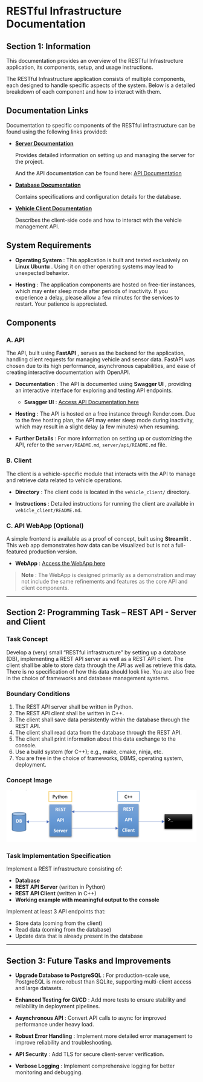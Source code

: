 
# RESTful Infrastructure Documentation

## Section 1: Information

This documentation provides an overview of the RESTful Infrastructure application, its components, setup, and usage instructions.

The RESTful Infrastructure application consists of multiple components, each designed to handle specific aspects of the system. Below is a detailed breakdown of each component and how to interact with them.

## Documentation Links

Documentation to specific components of the RESTful infrastructure can be found using the following links provided:

- **[Server Documentation](https://github.com/ibadrather/RESTful_Infrastructure/tree/main/server/README.md)**

  Provides detailed information on setting up and managing the server for the project.

  And the API documentation can be found here: [API Documentation](https://github.com/ibadrather/RESTful_Infrastructure/tree/main/server/api/README.md)

- **[Database Documentation](https://github.com/ibadrather/RESTful_Infrastructure/tree/main/server/database/README.md)**

  Contains specifications and configuration details for the database.

- **[Vehicle Client Documentation](https://github.com/ibadrather/RESTful_Infrastructure/tree/main/vehicle_client/README.md)**

  Describes the client-side code and how to interact with the vehicle management API.

## System Requirements

- **Operating System** : This application is built and tested exclusively on **Linux Ubuntu** . Using it on other operating systems may lead to unexpected behavior.

- **Hosting** : The application components are hosted on free-tier instances, which may enter sleep mode after periods of inactivity. If you experience a delay, please allow a few minutes for the services to restart. Your patience is appreciated.

## Components

### A. API

The API, built using **FastAPI** , serves as the backend for the application, handling client requests for managing vehicle and sensor data. FastAPI was chosen due to its high performance, asynchronous capabilities, and ease of creating interactive documentation with OpenAPI.

- **Documentation** : The API is documented using **Swagger UI** , providing an interactive interface for exploring and testing API endpoints.
  - **Swagger UI** : [Access API Documentation here](https://restful-infrastructure.onrender.com/docs)

- **Hosting** : The API is hosted on a free instance through Render.com. Due to the free hosting plan, the API may enter sleep mode during inactivity, which may result in a slight delay (a few minutes) when resuming.

- **Further Details** : For more information on setting up or customizing the API, refer to the `server/README.md`, `server/api/README.md` file.


### B. Client

The client is a vehicle-specific module that interacts with the API to manage and retrieve data related to vehicle operations.

- **Directory** : The client code is located in the `vehicle_client/` directory.

- **Instructions** : Detailed instructions for running the client are available in `vehicle_client/README.md`.

### C. API WebApp (Optional)
A simple frontend is available as a proof of concept, built using **Streamlit** . This web app demonstrates how data can be visualized but is not a full-featured production version.
- **WebApp** : [Access the WebApp here](https://vehicle-rest-api.streamlit.app/)

> **Note** : The WebApp is designed primarily as a demonstration and may not include the same refinements and features as the core API and client components.

---

## Section 2: Programming Task – REST API - Server and Client

### Task Concept
Develop a (very) small “RESTful infrastructure” by setting up a database (DB), implementing a REST API server as well as a REST API client. The client shall be able to store data through the API as well as retrieve this data. There is no specification of how this data should look like. You are also free in the choice of frameworks and database management systems.

### Boundary Conditions
1. The REST API server shall be written in Python.
2. The REST API client shall be written in C++.
3. The client shall save data persistently within the database through the REST API.
4. The client shall read data from the database through the REST API.
5. The client shall print information about this data exchange to the console.
6. Use a build system (for C++); e.g., make, cmake, ninja, etc.
7. You are free in the choice of frameworks, DBMS, operating system, deployment.

### Concept Image

![Basic Infrastructure Diagram](RESTful_infracstructure_basic_architecture.png)

### Task Implementation Specification
Implement a REST infrastructure consisting of:
- **Database**
- **REST API Server** (written in Python)
- **REST API Client** (written in C++)
- **Working example with meaningful output to the console**

Implement at least 3 API endpoints that:
- Store data (coming from the client)
- Read data (coming from the database)
- Update data that is already present in the database

---

## Section 3: Future Tasks and Improvements

- **Upgrade Database to PostgreSQL** : For production-scale use, PostgreSQL is more robust than SQLite, supporting multi-client access and large datasets.

- **Enhanced Testing for CI/CD** : Add more tests to ensure stability and reliability in deployment pipelines.

- **Asynchronous API** : Convert API calls to async for improved performance under heavy load.

- **Robust Error Handling** : Implement more detailed error management to improve reliability and troubleshooting.

- **API Security** : Add TLS for secure client-server verification.

- **Verbose Logging** : Implement comprehensive logging for better monitoring and debugging.
